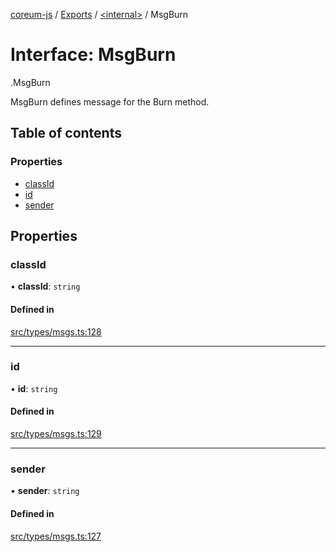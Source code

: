 [coreum-js](../README.md) / [Exports](../modules.md) / [<internal\>](../modules/internal_.md) / MsgBurn

# Interface: MsgBurn

[<internal>](../modules/internal_.md).MsgBurn

MsgBurn defines message for the Burn method.

## Table of contents

### Properties

- [classId](internal_.MsgBurn-2.md#classid)
- [id](internal_.MsgBurn-2.md#id)
- [sender](internal_.MsgBurn-2.md#sender)

## Properties

### classId

• **classId**: `string`

#### Defined in

[src/types/msgs.ts:128](https://github.com/PyramydLabs/coreum-js/blob/1b17c7f/src/types/msgs.ts#L128)

___

### id

• **id**: `string`

#### Defined in

[src/types/msgs.ts:129](https://github.com/PyramydLabs/coreum-js/blob/1b17c7f/src/types/msgs.ts#L129)

___

### sender

• **sender**: `string`

#### Defined in

[src/types/msgs.ts:127](https://github.com/PyramydLabs/coreum-js/blob/1b17c7f/src/types/msgs.ts#L127)
